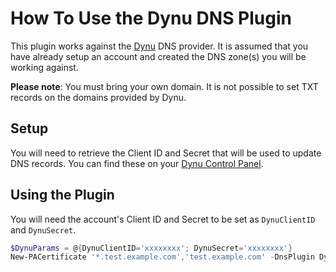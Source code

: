 # How To Use the Dynu DNS Plugin

This plugin works against the [Dynu](https://www.dynu.com) DNS provider. It is assumed that you have already setup an account and created the DNS zone(s) you will be working against.

**Please note**: You must bring your own domain. It is not possible to set TXT records on the domains provided by Dynu.

## Setup

You will need to retrieve the Client ID and Secret that will be used to update DNS records. You can find these on your [Dynu Control Panel](https://www.dynu.com/en-US/ControlPanel/APICredentials).

## Using the Plugin

You will need the account's Client ID and Secret to be set as `DynuClientID` and `DynuSecret`.

```powershell
$DynuParams = @{DynuClientID='xxxxxxxx'; DynuSecret='xxxxxxxx'}
New-PACertificate '*.test.example.com','test.example.com' -DnsPlugin Dynu -PluginArgs $DynuParams
```
